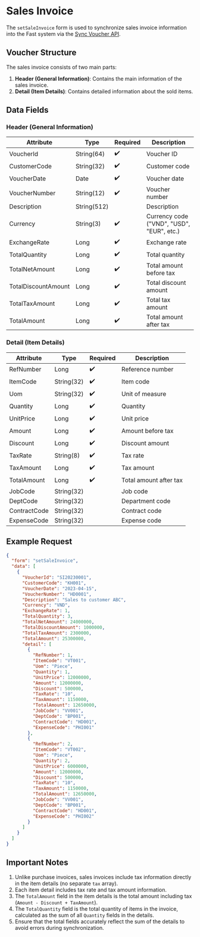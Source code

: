 # Sales Invoice

The `setSaleInvoice` form is used to synchronize sales invoice information into the Fast system via the [Sync Voucher API](../sync-voucher).

## Voucher Structure

The sales invoice consists of two main parts:

1. **Header (General Information)**: Contains the main information of the sales invoice.
2. **Detail (Item Details)**: Contains detailed information about the sold items.

## Data Fields

### Header (General Information)

| Attribute         | Type        | Required | Description                          |
|-------------------|-------------|----------|--------------------------------------|
| VoucherId         | String(64)  | ✔️       | Voucher ID                           |
| CustomerCode      | String(32)  | ✔️       | Customer code                        |
| VoucherDate       | Date        | ✔️       | Voucher date                         |
| VoucherNumber     | String(12)  | ✔️       | Voucher number                       |
| Description       | String(512) |          | Description                          |
| Currency          | String(3)   | ✔️       | Currency code ("VND", "USD", "EUR", etc.) |
| ExchangeRate      | Long        | ✔️       | Exchange rate                        |
| TotalQuantity     | Long        | ✔️       | Total quantity                       |
| TotalNetAmount    | Long        | ✔️       | Total amount before tax              |
| TotalDiscountAmount | Long      | ✔️       | Total discount amount                |
| TotalTaxAmount    | Long        | ✔️       | Total tax amount                     |
| TotalAmount       | Long        | ✔️       | Total amount after tax               |

### Detail (Item Details)

| Attribute         | Type        | Required | Description                          |
|-------------------|-------------|----------|--------------------------------------|
| RefNumber         | Long        | ✔️       | Reference number                     |
| ItemCode          | String(32)  | ✔️       | Item code                            |
| Uom               | String(32)  | ✔️       | Unit of measure                      |
| Quantity          | Long        | ✔️       | Quantity                             |
| UnitPrice         | Long        | ✔️       | Unit price                           |
| Amount            | Long        | ✔️       | Amount before tax                    |
| Discount          | Long        | ✔️       | Discount amount                      |
| TaxRate           | String(8)   | ✔️       | Tax rate                             |
| TaxAmount         | Long        | ✔️       | Tax amount                           |
| TotalAmount       | Long        | ✔️       | Total amount after tax               |
| JobCode           | String(32)  |          | Job code                             |
| DeptCode          | String(32)  |          | Department code                      |
| ContractCode      | String(32)  |          | Contract code                        |
| ExpenseCode       | String(32)  |          | Expense code                         |

## Example Request

```json
{
  "form": "setSaleInvoice",
  "data": [
    {
      "VoucherId": "SI20230001",
      "CustomerCode": "KH001",
      "VoucherDate": "2023-04-15",
      "VoucherNumber": "HD0001",
      "Description": "Sales to customer ABC",
      "Currency": "VND",
      "ExchangeRate": 1,
      "TotalQuantity": 3,
      "TotalNetAmount": 24000000,
      "TotalDiscountAmount": 1000000,
      "TotalTaxAmount": 2300000,
      "TotalAmount": 25300000,
      "detail": [
        {
          "RefNumber": 1,
          "ItemCode": "VT001",
          "Uom": "Piece",
          "Quantity": 1,
          "UnitPrice": 12000000,
          "Amount": 12000000,
          "Discount": 500000,
          "TaxRate": "10",
          "TaxAmount": 1150000,
          "TotalAmount": 12650000,
          "JobCode": "VV001",
          "DeptCode": "BP001",
          "ContractCode": "HD001",
          "ExpenseCode": "PHI001"
        },
        {
          "RefNumber": 2,
          "ItemCode": "VT002",
          "Uom": "Piece",
          "Quantity": 2,
          "UnitPrice": 6000000,
          "Amount": 12000000,
          "Discount": 500000,
          "TaxRate": "10",
          "TaxAmount": 1150000,
          "TotalAmount": 12650000,
          "JobCode": "VV001",
          "DeptCode": "BP001",
          "ContractCode": "HD001",
          "ExpenseCode": "PHI002"
        }
      ]
    }
  ]
}
```

## Important Notes

1. Unlike purchase invoices, sales invoices include tax information directly in the item details (no separate `tax` array).
2. Each item detail includes tax rate and tax amount information.
3. The `TotalAmount` field in the item details is the total amount including tax (`Amount - Discount + TaxAmount`).
4. The `TotalQuantity` field is the total quantity of items in the invoice, calculated as the sum of all `Quantity` fields in the details.
5. Ensure that the total fields accurately reflect the sum of the details to avoid errors during synchronization.